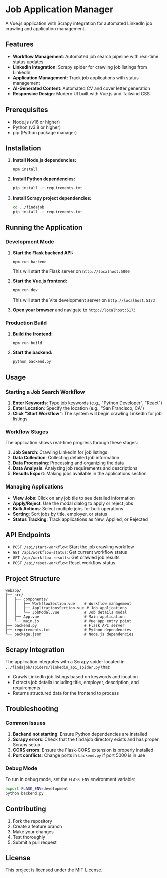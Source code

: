 # Job Application Manager

A Vue.js application with Scrapy integration for automated LinkedIn job crawling and application management.

## Features

- **Workflow Management**: Automated job search pipeline with real-time status updates
- **LinkedIn Integration**: Scrapy spider for crawling job listings from LinkedIn
- **Application Management**: Track job applications with status management
- **AI-Generated Content**: Automated CV and cover letter generation
- **Responsive Design**: Modern UI built with Vue.js and Tailwind CSS

## Prerequisites

- Node.js (v16 or higher)
- Python (v3.8 or higher)
- pip (Python package manager)

## Installation

1. **Install Node.js dependencies:**
   ```bash
   npm install
   ```

2. **Install Python dependencies:**
   ```bash
   pip install -r requirements.txt
   ```

3. **Install Scrapy project dependencies:**
   ```bash
   cd ../findajob
   pip install -r requirements.txt
   ```

## Running the Application

### Development Mode

1. **Start the Flask backend API:**
   ```bash
   npm run backend
   ```
   This will start the Flask server on `http://localhost:5000`

2. **Start the Vue.js frontend:**
   ```bash
   npm run dev
   ```
   This will start the Vite development server on `http://localhost:5173`

3. **Open your browser** and navigate to `http://localhost:5173`

### Production Build

1. **Build the frontend:**
   ```bash
   npm run build
   ```

2. **Start the backend:**
   ```bash
   python backend.py
   ```

## Usage

### Starting a Job Search Workflow

1. **Enter Keywords**: Type job keywords (e.g., "Python Developer", "React")
2. **Enter Location**: Specify the location (e.g., "San Francisco, CA")
3. **Click "Start Workflow"**: The system will begin crawling LinkedIn for job listings

### Workflow Stages

The application shows real-time progress through these stages:
1. **Job Search**: Crawling LinkedIn for job listings
2. **Data Collection**: Collecting detailed job information
3. **Data Processing**: Processing and organizing the data
4. **Data Analysis**: Analyzing job requirements and descriptions
5. **Results Export**: Making jobs available in the applications section

### Managing Applications

- **View Jobs**: Click on any job tile to see detailed information
- **Apply/Reject**: Use the modal dialog to apply or reject jobs
- **Bulk Actions**: Select multiple jobs for bulk operations
- **Sorting**: Sort jobs by title, employer, or status
- **Status Tracking**: Track applications as New, Applied, or Rejected

## API Endpoints

- `POST /api/start-workflow`: Start the job crawling workflow
- `GET /api/workflow-status`: Get current workflow status
- `GET /api/workflow-results`: Get crawled job results
- `POST /api/reset-workflow`: Reset workflow status

## Project Structure

```
webapp/
├── src/
│   ├── components/
│   │   ├── WorkflowSection.vue    # Workflow management
│   │   ├── ApplicationsSection.vue # Job applications
│   │   └── JobModal.vue           # Job details modal
│   ├── App.vue                    # Main application
│   └── main.js                    # Vue app entry point
├── backend.py                     # Flask API server
├── requirements.txt               # Python dependencies
└── package.json                   # Node.js dependencies
```

## Scrapy Integration

The application integrates with a Scrapy spider located in `../findajob/spiders/linkedin_api_spider.py` that:

- Crawls LinkedIn job listings based on keywords and location
- Extracts job details including title, employer, description, and requirements
- Returns structured data for the frontend to process

## Troubleshooting

### Common Issues

1. **Backend not starting**: Ensure Python dependencies are installed
2. **Scrapy errors**: Check that the findajob directory exists and has proper Scrapy setup
3. **CORS errors**: Ensure the Flask-CORS extension is properly installed
4. **Port conflicts**: Change ports in `backend.py` if port 5000 is in use

### Debug Mode

To run in debug mode, set the `FLASK_ENV` environment variable:
```bash
export FLASK_ENV=development
python backend.py
```

## Contributing

1. Fork the repository
2. Create a feature branch
3. Make your changes
4. Test thoroughly
5. Submit a pull request

## License

This project is licensed under the MIT License.
